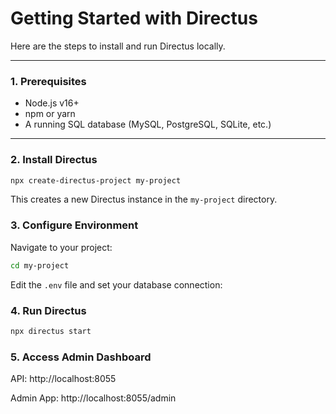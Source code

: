 # Getting Started with Directus

Here are the steps to install and run Directus locally.

---

### 1. Prerequisites

- Node.js v16+
- npm or yarn
- A running SQL database (MySQL, PostgreSQL, SQLite, etc.)

---

### 2. Install Directus

```bash
npx create-directus-project my-project
```

This creates a new Directus instance in the `my-project` directory.

### 3. Configure Environment

Navigate to your project:

```bash
cd my-project
```

Edit the `.env` file and set your database connection:

### 4. Run Directus

```bash
npx directus start
```

### 5. Access Admin Dashboard

API: http://localhost:8055

Admin App: http://localhost:8055/admin


